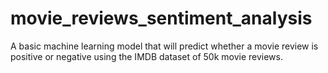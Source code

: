 # movie_reviews_sentiment_analysis

A basic machine learning model that will predict whether a movie review is positive or negative using the IMDB dataset of 50k movie reviews.
